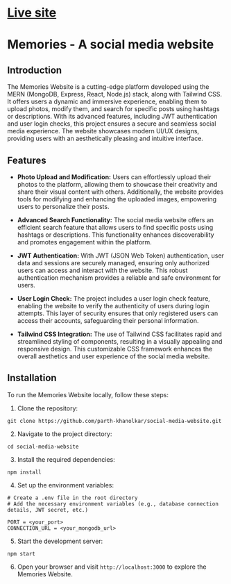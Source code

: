 # [Live site](https://memories-website-prj.netlify.app/)

# Memories - A social media website

## Introduction

The Memories Website is a cutting-edge platform developed using the MERN (MongoDB, Express, React, Node.js) stack, along with Tailwind CSS. It offers users a dynamic and immersive experience, enabling them to upload photos, modify them, and search for specific posts using hashtags or descriptions. With its advanced features, including JWT authentication and user login checks, this project ensures a secure and seamless social media experience. The website showcases modern UI/UX designs, providing users with an aesthetically pleasing and intuitive interface.

## Features

- **Photo Upload and Modification:** Users can effortlessly upload their photos to the platform, allowing them to showcase their creativity and share their visual content with others. Additionally, the website provides tools for modifying and enhancing the uploaded images, empowering users to personalize their posts.

- **Advanced Search Functionality:** The social media website offers an efficient search feature that allows users to find specific posts using hashtags or descriptions. This functionality enhances discoverability and promotes engagement within the platform.

- **JWT Authentication:** With JWT (JSON Web Token) authentication, user data and sessions are securely managed, ensuring only authorized users can access and interact with the website. This robust authentication mechanism provides a reliable and safe environment for users.

- **User Login Check:** The project includes a user login check feature, enabling the website to verify the authenticity of users during login attempts. This layer of security ensures that only registered users can access their accounts, safeguarding their personal information.

- **Tailwind CSS Integration:** The use of Tailwind CSS facilitates rapid and streamlined styling of components, resulting in a visually appealing and responsive design. This customizable CSS framework enhances the overall aesthetics and user experience of the social media website.

## Installation

To run the Memories Website locally, follow these steps:

1. Clone the repository:

```shell
git clone https://github.com/parth-khanolkar/social-media-website.git
```

2. Navigate to the project directory:

```shell
cd social-media-website
```

3. Install the required dependencies:

```shell
npm install
```

4. Set up the environment variables:

```shell
# Create a .env file in the root directory
# Add the necessary environment variables (e.g., database connection details, JWT secret, etc.)

PORT = <your_port>
CONNECTION_URL = <your_mongodb_url>
```

5. Start the development server:

```shell
npm start
```

6. Open your browser and visit `http://localhost:3000` to explore the Memories Website.


